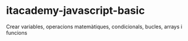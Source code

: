 # itacademy-javascript-basic
Crear variables, operacions matemàtiques, condicionals, bucles,  arrays i funcions
